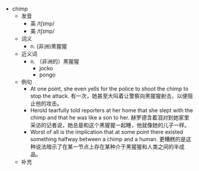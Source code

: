 - chimp
  - 发音
    - 英 /tʃɪmp/
    - 美 /tʃɪmp/
  - 词义
    - n. (非洲)黑猩猩
  - 近义词
    - n. （非洲的）黑猩猩
      - jocko
      - pongo
  - 例句
    - At one point, she even yells for the police to shoot the chimp to stop the attack. 有一次，她甚至大叫着让警察向黑猩猩射击，以便阻止他的攻击。
    - Herold tearfully told reporters at her home that she slept with the chimp and that he was like a son to her. 赫罗德含着泪对到她家里采访的记者说，她总是和这个黑猩猩一起睡，他就像她的儿子一样。
    - Worst of all is the implication that at some point there existed something halfway between a chimp and a human. 更糟糕的是这种说法暗示了在某一节点上存在某种介于黑猩猩和人类之间的半成品。
  - 补充
